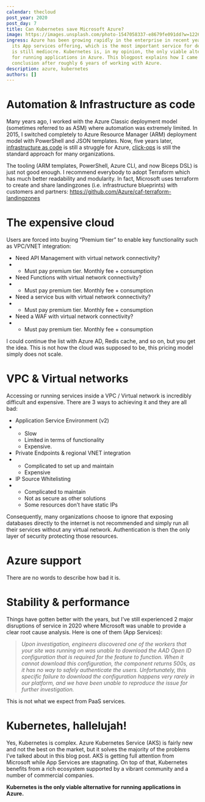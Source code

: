 ```yaml
---
calendar: thecloud
post_year: 2020
post_day: 7
title: Can Kubernetes save Microsoft Azure?
image: https://images.unsplash.com/photo-1547058337-e8679fe091dd?w=1226&h=400&fit=crop&crop=edges
ingress: Azure has been growing rapidly in the enterprise in recent years. But
  its App services offering, which is the most important service for developers,
  is still mediocre. Kubernetes is, in my opinion, the only viable alternative
  for running applications in Azure. This blogpost explains how I came to that
  conclusion after roughly 6 years of working with Azure.
description: azure, kubernetes
authors: []
---
```

# Automation & Infrastructure as code 

Many years ago, I worked with the Azure Classic deployment model (sometimes referred to as ASM) where automation was extremely limited. In 2015, I switched completely to Azure Resource Manager (ARM) deployment model with PowerShell and JSON templates. Now, five years later, [infrastructure as code](https://martinfowler.com/bliki/InfrastructureAsCode.html) is still a struggle for Azure, [click-ops](https://www.august.com.au/blog/killing-click-ops-what-it-is-why-its-problematic-and-how-to-avoid-it/) is still the standard approach for many organizations. 

The tooling (ARM templates, PowerShell, Azure CLI, and now Biceps DSL) is just not good enough. I recommend everybody to adopt Terraform which has much better readability and modularity. In fact, Microsoft uses terraform to create and share landingzones (i.e. infrastructure blueprints) with customers and partners: <https://github.com/Azure/caf-terraform-landingzones>

# The expensive cloud

Users are forced into buying “Premium tier” to enable key functionality such as VPC/VNET integration:

* Need API Management with virtual network connectivity?
* * Must pay premium tier. Monthly fee + consumption
* Need Functions with virtual network connectivity?
* * Must pay premium tier. Monthly fee + consumption
* Need a service bus with virtual network connectivity?
* * Must pay premium tier. Monthly fee + consumption
* Need a WAF with virtual network connectivity? 
* * Must pay premium tier. Monthly fee + consumption

I could continue the list with Azure AD, Redis cache, and so on, but you get the idea. This is not how the cloud was supposed to be, this pricing model simply does not scale.

# VPC & Virtual networks

Accessing or running services inside a VPC / Virtual network is incredibly difficult and expensive. There are 3 ways to achieving it and they are all bad:

* Application Service Environment (v2)
* * Slow
  * Limited in terms of functionality
  * Expensive.
* Private Endpoints & regional VNET integration
* * Complicated to set up and maintain
  * Expensive 
* IP Source Whitelisting
* * Complicated to maintain
  * Not as secure as other solutions
  * Some resources don’t have static IPs 

Consequently, many organizations choose to ignore that exposing databases directly to the internet is not recommended and simply run all their services without any virtual network. Authentication is then the only layer of security protecting those resources.

# Azure support

There are no words to describe how bad it is. 

# Stability & performance

Things have gotten better with the years, but I’ve still experienced 2 major disruptions of service in 2020 where Microsoft was unable to provide a clear root cause analysis. Here is one of them (App Services):

> *Upon investigation, engineers discovered one of the workers that your site was running on was unable to download the AAD Open ID configuration that is required for the feature to function. When it cannot download this configuration, the component returns 500s, as it has no way to safely authenticate the users. Unfortunately, this specific failure to download the configuration happens very rarely in our platform, and we have been unable to reproduce the issue for further investigation.*

This is not what we expect from PaaS services.

# Kubernetes, hallelujah!

Yes, Kubernetes is complex. Azure Kubernetes Service (AKS) is fairly new and not the best on the market, but it solves the majority of the problems I’ve talked about in this blog post. AKS is getting full attention from Microsoft while App Services are stagnating. On top of that, Kubernetes benefits from a rich ecosystem supported by a vibrant community and a number of commercial companies. 

**Kubernetes is the only viable alternative for running applications in Azure.**